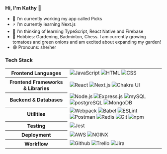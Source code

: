 ### Hi, I'm Kathy 👋
- 🔭 I’m currently working my app called Picks
- ⚡ I’m currently learning Next.js
- 🤨 I’m thinking of learning TypeScript, React Native and Firebase
- 🌱 Hobbies: Gardening, Badminton, Chess. I am currently growing tomatoes and green onions and am excited about expanding my garden!
- 😄 Pronouns: she/her

<!--
**kathyye15/kathyye15** is a ✨ _special_ ✨ repository because its `README.md` (this file) appears on your GitHub profile.

Here are some ideas to get you started:

- 👯 I’m looking to collaborate on ...
- 🤔 I’m looking for help with ...
- 💬 Ask me about ...
- ⚡ Fun fact: ...
- 📫 How to reach me: ...
-->
### Tech Stack



<table align="center">
  <tbody>
    <tr>
      <th>Frontend Languages</th>
      <td>
        <img alt="JavaScript" src="https://img.shields.io/badge/javascript%20-%23323330.svg?&style=for-the-badge&logo=javascript&logoColor=%23F7DF1E" />
        <img alt="HTML" src="https://img.shields.io/badge/html5%20-%23E34F26.svg?&style=for-the-badge&logo=html5&logoColor=white" />
        <img alt="CSS" src="https://img.shields.io/badge/css3%20-%231572B6.svg?&style=for-the-badge&logo=css3&logoColor=white" />
      </td>
    </tr>
    <tr>
      <th>Frontend Frameworks & Libraries</th>
      <td>
        <img alt="React" src="https://img.shields.io/badge/react%20-%2320232a.svg?&style=for-the-badge&logo=react&logoColor=%2361DAFB" />
        <img alt="Next.js" src="https://img.shields.io/badge/Next-black?style=for-the-badge&logo=next.js&logoColor=white" />
        <img alt="Chakra UI" src="https://shields.io/badge/chakra--ui-black?logo=chakraui&style=for-the-badge" />
      </td>
    </tr>
    <tr>
      <th>Backend & Databases</th>
      <td>
        <img alt="Node.js" src="https://img.shields.io/badge/node.js-6DA55F?style=for-the-badge&logo=node.js&logoColor=white"/>
        <img alt="Express.js" src="https://img.shields.io/badge/express.js-%23404d59.svg?style=for-the-badge&logo=express&logoColor=%2361DAFB" />
        <img alt="mySQL" src="https://img.shields.io/badge/mysql-%2300f.svg?style=for-the-badge&logo=mysql&logoColor=white"/>
        <img alt="postgreSQL" src="https://img.shields.io/badge/postgres-%23316192.svg?style=for-the-badge&logo=postgresql&logoColor=white"/>
        <img alt="MongoDB" src="https://img.shields.io/badge/MongoDB-%234ea94b.svg?style=for-the-badge&logo=mongodb&logoColor=white"/>
      </td>
    </tr>
    <tr>
      <th>Utilities</th>
      <td>
        <img alt="Webpack" src="https://img.shields.io/badge/webpack%20-%2320232a.svg?&style=for-the-badge&logo=webpack&logoColor=%2361DAFB" />
        <img alt="Babel" src="https://img.shields.io/badge/Babel-F9DC3e?style=for-the-badge&logo=babel&logoColor=black" />
        <img alt="ESLint" src="https://img.shields.io/badge/ESLint-4B3263?style=for-the-badge&logo=eslint&logoColor=white" />
        <img alt="Postman" src="https://img.shields.io/badge/Postman-FF6C37?style=for-the-badge&logo=Postman&logoColor=white" />
        <img alt="Redis" src="https://img.shields.io/badge/redis-%23DD0031.svg?style=for-the-badge&logo=redis&logoColor=white" />
        <img alt="Git" src="https://img.shields.io/badge/Git-F05032?style=for-the-badge&logo=git&logoColor=white" />
        <img alt="npm" src="https://img.shields.io/badge/NPM-%23000000.svg?style=for-the-badge&logo=npm&logoColor=white" />
      </td>
    </tr>
    <tr>
      <th>Testing</th>
      <td>
        <img alt="Jest" src="https://img.shields.io/badge/-jest-%23C21325?style=for-the-badge&logo=jest&logoColor=white" />
      </td>
    </tr>
    <tr>
      <th>Deployment</th>
      <td>
        <img alt="AWS" src="https://img.shields.io/badge/Amazon_AWS-232F3E?style=for-the-badge&logo=amazon-aws&logoColor=white"/>
        <img alt="NGINX" src="https://img.shields.io/badge/nginx-%23009639.svg?style=for-the-badge&logo=nginx&logoColor=white"/>
      </td>
    </tr>
    <tr>
      <th>Workflow</th>
      <td>
        <img alt="Github" src="https://img.shields.io/badge/GitHub-100000?style=for-the-badge&logo=github&logoColor=white"/>
        <img alt="Trello" src="https://img.shields.io/badge/Trello-%23026AA7.svg?&style=for-the-badge&logo=Trello&logoColor=white"/>
        <img alt="Jira" src="https://img.shields.io/badge/jira-%230A0FFF.svg?style=for-the-badge&logo=jira&logoColor=white" />
      </td>
    </tr>
  </tbody>
</table>
